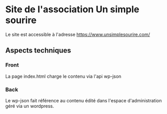 # Site de l'association Un simple sourire

Le site est accessible à l'adresse https://www.unsimplesourire.com/

## Aspects techniques

### Front
La page index.html charge le contenu via l'api wp-json

### Back
Le wp-json fait référence au contenu édité dans l'espace d'administration géré via un wordpress.
